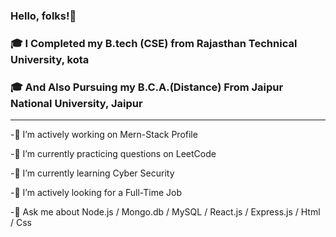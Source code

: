 ### Hello, folks!👋

###  🎓 I Completed my B.tech (CSE) from Rajasthan Technical University, kota
###  🎓 And Also Pursuing my B.C.A.(Distance) From Jaipur National University, Jaipur
<hr>


 
-🔭 I’m actively working on Mern-Stack Profile

-🔭 I’m currently practicing questions on LeetCode

-🌱 I’m currently learning Cyber Security

-👯 I’m actively looking for a Full-Time Job

-💬 Ask me about Node.js / Mongo.db / MySQL / React.js / Express.js / Html / Css

<!---
nikhil-khandelwal006/nikhil-khandelwal006 is a ✨ special ✨ repository because its `README.md` (this file) appears on your GitHub profile.
You can click the Preview link to take a look at your changes.
--->

